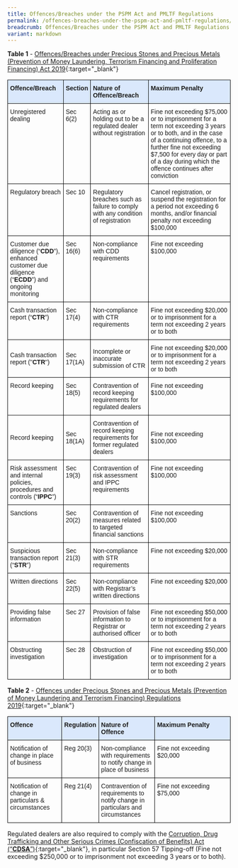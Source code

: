 ```yaml
---
title: Offences/Breaches under the PSPM Act and PMLTF Regulations
permalink: /offences-breaches-under-the-pspm-act-and-pmltf-regulations/
breadcrumb: Offences/Breaches under the PSPM Act and PMLTF Regulations
variant: markdown
---
```

**Table 1** - [Offences/Breaches under Precious Stones and Precious Metals (Prevention of Money Laundering, Terrorism Financing and Proliferation Financing) Act 2019](https://sso.agc.gov.sg/Act/PSPMPMLTFA2019){:target="_blank"}
<style type="text/css">
.tg  {border-collapse:collapse;border-spacing:0;}
.tg td{border-color:black;border-style:solid;border-width:1px;font-family:Arial, sans-serif;font-size:14px;
  overflow:hidden;padding:10px 5px;word-break:normal;}
.tg th{border-color:black;border-style:solid;border-width:1px;font-family:Arial, sans-serif;font-size:14px;
  font-weight:normal;overflow:hidden;padding:10px 5px;word-break:normal;}
.tg .tg-zci2{background-color:#dae8fc;font-weight:bold;text-align:left;vertical-align:top}
.tg .tg-0lax{text-align:left;vertical-align:top}
</style>
<table class="tg" style="undefined;table-layout: fixed; width: 100%">
<colgroup>
<col style="width: 25%">
<col style="width: 12%">
<col style="width: 26%">
<col style="width: 37%">
</colgroup>
<thead>
  <tr>
    <th class="tg-zci2">Offence/Breach</th>
    <th class="tg-zci2">Section</th>
    <th class="tg-zci2">Nature of Offence/Breach</th>
    <th class="tg-zci2">Maximum Penalty</th>
  </tr>
</thead>
<tbody>
  <tr>
    <td class="tg-0lax">Unregistered dealing</td>
    <td class="tg-0lax">Sec 6(2)</td>
    <td class="tg-0lax">Acting as or holding out to be a regulated dealer without registration</td>
    <td class="tg-0lax">Fine not exceeding $75,000 or to imprisonment for a term not exceeding 3 years or to both, and in the case of a continuing offence, to a further fine not exceeding $7,500 for every day or part of a day during which the offence continues after conviction</td>
  </tr>
  <tr>
    <td class="tg-0lax">Regulatory breach</td>
    <td class="tg-0lax">Sec 10</td>
    <td class="tg-0lax">Regulatory breaches such as failure to comply with any condition of registration</td>
    <td class="tg-0lax">Cancel registration, or suspend the registration for a period not exceeding 6 months, and/or financial penalty not exceeding $100,000</td>
  </tr>
  <tr>
    <td class="tg-0lax">Customer due diligence (“<span style="font-weight:bold">CDD</span>”), enhanced customer due diligence (“<span style="font-weight:bold">ECDD</span>”) and ongoing monitoring</td>
    <td class="tg-0lax">Sec 16(6)</td>
    <td class="tg-0lax">Non-compliance with CDD requirements</td>
    <td class="tg-0lax">Fine not exceeding $100,000</td>
  </tr>
  <tr>
    <td class="tg-0lax">Cash transaction report (“<span style="font-weight:bold">CTR</span>”)</td>
    <td class="tg-0lax">Sec 17(4)</td>
    <td class="tg-0lax">Non-compliance with CTR requirements</td>
    <td class="tg-0lax">Fine not exceeding $20,000 or to imprisonment for a term not exceeding 2 years or to both</td>
  </tr>
  <tr>
		<td class="">Cash transaction report (''<span style="font-weight:bold">CTR</span>'')</td>
			<td class="">Sec 17(1A)</td>
			<td class="">Incomplete or inaccurate submission of CTR</td>
			<td class="">Fine not exceeding $20,000 or to imprisonment for a term not exceeding 2 years or to both</td>
			</tr>
			<tr>
    <td class="tg-0lax">Record keeping</td>
    <td class="tg-0lax">Sec 18(5)</td>
    <td class="tg-0lax">Contravention of record keeping requirements for regulated dealers</td>
    <td class="tg-0lax">Fine not exceeding $100,000</td>
  </tr>
  <tr>
			<td class="">Record keeping</td>
			<td class="">Sec 18(1A)</td>
			<td class="">Contravention of record keeping requirements for former regulated dealers</td>
			<td class="">Fine not exceeding $100,000
			</td></tr>
			<tr>
    <td class="tg-0lax">Risk assessment and internal policies, procedures and controls (“<span style="font-weight:bold">IPPC</span>”)</td>
    <td class="tg-0lax">Sec 19(3)</td>
    <td class="tg-0lax">Contravention of risk assessment and IPPC requirements</td>
    <td class="tg-0lax">Fine not exceeding $100,000</td>
  </tr>
  <tr>
    <td class="tg-0lax">Sanctions</td>
    <td class="tg-0lax">Sec 20(2)</td>
    <td class="tg-0lax">Contravention of measures related to targeted financial sanctions</td>
    <td class="tg-0lax">Fine not exceeding $100,000</td>
  </tr>
  <tr>
    <td class="tg-0lax">Suspicious transaction report (“<span style="font-weight:bold">STR</span>”)</td>
    <td class="tg-0lax">Sec 21(3)</td>
    <td class="tg-0lax">Non-compliance with STR requirements</td>
    <td class="tg-0lax">Fine not exceeding $20,000</td>
  </tr>
  <tr>
    <td class="tg-0lax">Written directions</td>
    <td class="tg-0lax">Sec 22(5)</td>
    <td class="tg-0lax">Non-compliance with Registrar’s written directions</td>
    <td class="tg-0lax">Fine not exceeding $20,000</td>
  </tr>
  <tr>
    <td class="tg-0lax">Providing false information</td>
    <td class="tg-0lax">Sec 27</td>
    <td class="tg-0lax">Provision of false information to Registrar or authorised officer</td>
    <td class="tg-0lax">Fine not exceeding $50,000 or to imprisonment for a term not exceeding 2 years or to both</td>
  </tr>
  <tr>
    <td class="tg-0lax">Obstructing investigation</td>
    <td class="tg-0lax">Sec 28</td>
    <td class="tg-0lax">Obstruction of investigation</td>
    <td class="tg-0lax">Fine not exceeding $50,000 or to imprisonment for a term not exceeding 2 years or to both</td>
  </tr>
</tbody>
</table>

**Table 2** - [Offences under Precious Stones and Precious Metals (Prevention of Money Laundering and Terrorism Financing) Regulations 2019](https://sso.agc.gov.sg/SL/PSPMPMLTFA2019-S306-2019?DocDate=20201207){:target="_blank"}
<style type="text/css">
.tg  {border-collapse:collapse;border-spacing:0;}
.tg td{border-color:black;border-style:solid;border-width:1px;font-family:Arial, sans-serif;font-size:14px;
  overflow:hidden;padding:10px 5px;word-break:normal;}
.tg th{border-color:black;border-style:solid;border-width:1px;font-family:Arial, sans-serif;font-size:14px;
  font-weight:normal;overflow:hidden;padding:10px 5px;word-break:normal;}
.tg .tg-zci2{background-color:#dae8fc;font-weight:bold;text-align:left;vertical-align:top}
.tg .tg-0lax{text-align:left;vertical-align:top}
</style>
<table class="tg" style="undefined;table-layout: fixed; width: 100%">
<colgroup>
<col style="width: 25%">
<col style="width: 12%">
<col style="width: 26%">
<col style="width: 37%">
</colgroup>
<thead>
  <tr>
    <th class="tg-zci2">Offence</th>
    <th class="tg-zci2">Regulation</th>
    <th class="tg-zci2">Nature of Offence</th>
    <th class="tg-zci2">Maximum Penalty</th>
  </tr>
</thead>
<tbody>
  <tr>
    <td class="tg-0lax">Notification of change in place of business</td>
    <td class="tg-0lax">Reg 20(3)</td>
    <td class="tg-0lax">Non-compliance with requirements to notify change in place of business</td>
    <td class="tg-0lax">Fine not exceeding $20,000</td>
  </tr>
  <tr>
    <td class="tg-0lax">Notification of change in particulars &amp; circumstances</td>
    <td class="tg-0lax">Reg 21(4)</td>
    <td class="tg-0lax">Contravention of requirements to notify change in particulars and circumstances</td>
    <td class="tg-0lax">Fine not exceeding $75,000</td>
  </tr>
</tbody>
</table>


Regulated dealers are also required to comply with the [Corruption, Drug Trafficking and Other Serious Crimes (Confiscation of Benefits) Act (“**CDSA**”)](https://sso.agc.gov.sg/Act/CDTOSCCBA1992){:target="_blank"}, in particular Section 57 Tipping-off (Fine not exceeding $250,000 or to imprisonment not exceeding 3 years or to both).